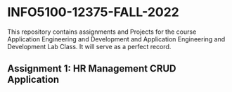 # INFO5100-12375-FALL-2022

This repository contains assignments and Projects for the course Application Engineering and Development and Application Engineering and Development Lab Class. It will serve as a perfect record.

## Assignment 1: HR Management CRUD Application
